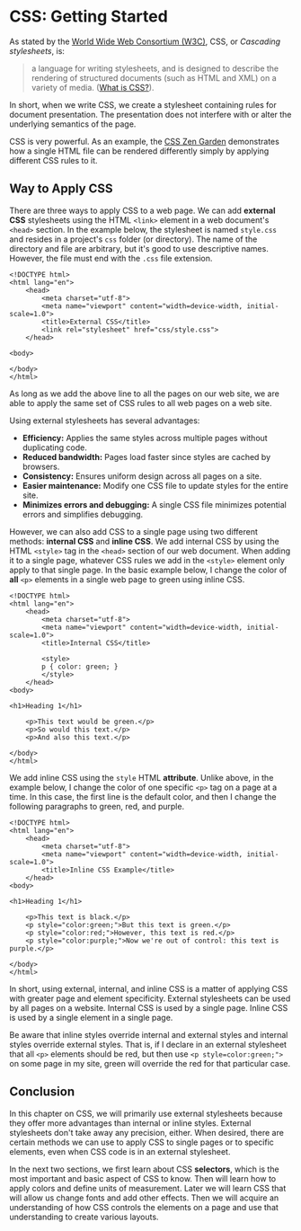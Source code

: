 # CSS: Getting Started 

As stated by the [World Wide Web Consortium (W3C)][w3_org], CSS, or *Cascading stylesheets*, is:

> a language for writing stylesheets, and
> is designed to describe the rendering of structured documents (such as HTML and XML) on a variety of media.
> ([What is CSS?][what_is_css_w3]).
  
In short, when we write CSS, we create a stylesheet containing rules for document presentation.
The presentation does not interfere with or alter the underlying semantics of the page.

CSS is very powerful.
As an example, the [CSS Zen Garden][css_zen] demonstrates how a single HTML file
can be rendered differently simply by applying different CSS rules to it.

## Way to Apply CSS

There are three ways to apply CSS to a web page.
We can add **external CSS** stylesheets using the HTML `<link>` element in a web document's `<head>` section.
In the example below, the stylesheet is named `style.css` and resides in a project's `css` folder (or directory).
The name of the directory and file are arbitrary, but it's good to use descriptive names.
However, the file must end with the `.css` file extension.

```
<!DOCTYPE html>
<html lang="en">
    <head>
        <meta charset="utf-8">
        <meta name="viewport" content="width=device-width, initial-scale=1.0">
        <title>External CSS</title>
        <link rel="stylesheet" href="css/style.css">
    </head>
    
<body>

</body>
</html>
```

As long as we add the above line to all the pages on our web site,
we are able to apply the same set of CSS rules to all web pages on a web site.

Using external stylesheets has several advantages:

- **Efficiency:** Applies the same styles across multiple pages without duplicating code.
- **Reduced bandwidth:** Pages load faster since styles are cached by browsers.
- **Consistency:** Ensures uniform design across all pages on a site.
- **Easier maintenance:** Modify one CSS file to update styles for the entire site.
- **Minimizes errors and debugging:** A single CSS file minimizes potential errors and simplifies debugging.

However, we can also add CSS to a single page using two different methods: **internal CSS** and **inline CSS**.
We add internal CSS by using the HTML `<style>` tag in the `<head>` section of our web document.
When adding it to a single page, whatever CSS rules we add in the `<style>` element only apply to that single page.
In the basic example below, I change the color of **all** `<p>` elements in a single web page to green using inline CSS.

```
<!DOCTYPE html>
<html lang="en">
    <head>
        <meta charset="utf-8">
        <meta name="viewport" content="width=device-width, initial-scale=1.0">
        <title>Internal CSS</title>
        
        <style>
        p { color: green; }
        </style>
    </head>
<body>

<h1>Heading 1</h1>

    <p>This text would be green.</p>
    <p>So would this text.</p>
    <p>And also this text.</p>
    
</body>
</html>
```

We add inline CSS using the `style` HTML **attribute**.
Unlike above, in the example below, I change the color of one specific `<p>` tag on a page at a time.
In this case, the first line is the default color, and then I change the following paragraphs to green, red, and purple.

```
<!DOCTYPE html>
<html lang="en">
    <head>
        <meta charset="utf-8">
        <meta name="viewport" content="width=device-width, initial-scale=1.0">
        <title>Inline CSS Example</title>
    </head>
<body>

<h1>Heading 1</h1>

    <p>This text is black.</p>
    <p style="color:green;">But this text is green.</p>
    <p style="color:red;">However, this text is red.</p>
    <p style="color:purple;">Now we're out of control: this text is purple.</p>
    
</body>
</html>
```

In short, using external, internal, and inline CSS is a matter of applying CSS with greater page and element specificity.
External stylesheets can be used by all pages on a website.
Internal CSS is used by a single page.
Inline CSS is used by a single element in a single page.

Be aware that inline styles override internal and external styles and internal styles override external styles.
That is, if I declare in an external stylesheet that all `<p>` elements should be red,
but then use `<p style=color:green;">` on some page in my site,
green will override the red for that particular case.

## Conclusion

In this chapter on CSS, we will primarily use external stylesheets because they offer more advantages than internal or inline styles.
External stylesheets don't take away any precision, either.
When desired, there are certain methods we can use to apply CSS to single pages or to specific elements,
even when CSS code is in an external stylesheet.

In the next two sections, we first learn about CSS **selectors**, which is the most important and basic aspect of CSS to know.
Then will learn how to apply colors and define units of measurement.
Later we will learn CSS that will allow us change fonts and add other effects.
Then we will acquire an understanding of how CSS controls the elements on a page and
use that understanding to create various layouts.

[w3_org]:https://www.w3.org/
[what_is_css_w3]:https://www.w3.org/TR/CSS/#css
[css_zen]:https://www.csszengarden.com/
